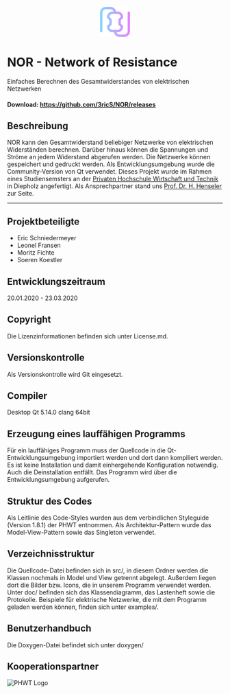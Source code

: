 <p align="center">
  <img src="src/img/resistorLogo.svg" height="70">
</p>

NOR - Network of Resistance
===========================
Einfaches Berechnen des Gesamtwiderstandes von elektrischen Netzwerken

#### Download: https://github.com/3ricS/NOR/releases

## Beschreibung
NOR kann den Gesamtwiderstand beliebiger Netzwerke von elektrischen Widerständen berechnen.
Darüber hinaus können die Spannungen und Ströme an jedem Widerstand abgerufen werden.
Die Netzwerke können gespeichert und gedruckt werden.
Als Entwicklungsumgebung wurde die Community-Version von Qt verwendet. 
Dieses Projekt wurde im Rahmen eines Studiensemsters an der [Privaten Hochschule Wirtschaft und Technik](https://www.phwt.de/) in Diepholz angefertigt. Als Ansprechpartner stand uns [Prof. Dr. H. Henseler](https://www.phwt.de/weiterbildung/referenten/prof-dr-herwig-henseler/) zur Seite.

---

## Projektbeteiligte
- Eric Schniedermeyer
- Leonel Fransen
- Moritz Fichte
- Soeren Koestler

## Entwicklungszeitraum
20.01.2020 - 23.03.2020

## Copyright
Die Lizenzinformationen befinden sich unter License.md.

## Versionskontrolle
Als Versionskontrolle wird Git eingesetzt.

## Compiler
Desktop Qt 5.14.0 clang 64bit

## Erzeugung eines lauffähigen Programms
Für ein lauffähiges Programm muss der Quellcode in die Qt-Entwicklungsumgebung importiert werden und dort dann kompiliert werden.
Es ist keine Installation und damit einhergehende Konfiguration notwendig. Auch die Deinstallation entfällt. Das Programm wird über die Entwicklungsumgebung aufgerufen.

## Struktur des Codes
Als Leitlinie des Code-Styles wurden aus dem verbindlichen Styleguide (Version 1.8.1) der PHWT entnommen. Als Architektur-Pattern wurde das Model-View-Pattern sowie das Singleton verwendet.

## Verzeichnisstruktur
Die Quellcode-Datei befinden sich in src/, in diesem Ordner werden die Klassen nochmals in Model und View getrennt abgelegt. Außerdem liegen dort die Bilder bzw. Icons, die in unserem Programm verwendet werden.
Unter doc/ befinden sich das Klassendiagramm, das Lastenheft sowie die Protokolle.
Beispiele für elektrische Netzwerke, die mit dem Programm geladen werden können, finden sich unter examples/.

## Benutzerhandbuch
Die Doxygen-Datei befindet sich unter doxygen/

## Kooperationspartner
![PHWT Logo](https://upload.wikimedia.org/wikipedia/commons/0/0f/Logo_PHWT.jpg)

